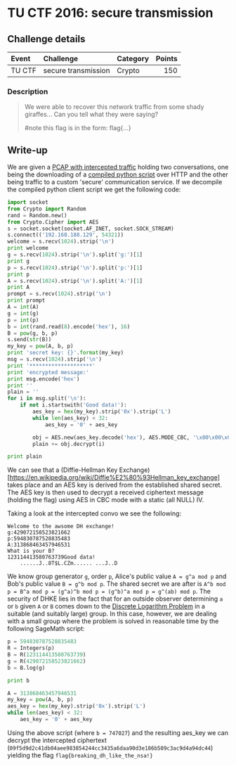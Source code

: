 # TU CTF 2016: secure transmission

## Challenge details
| Event | Challenge | Category | Points |
|:------|:----------|:---------|-------:|
| TU CTF | secure transmission | Crypto | 150 |

### Description
> We were able to recover this network traffic from some shady giraffes... Can you tell what they were saying?
>
>#note this flag is in the form: flag{...}

## Write-up

We are given a [PCAP with intercepted traffic](challenge/40bec2fdb682af3046465a54f7776c8adb26ea4d.pcapng) holding two conversations, one being the downloading of a [compiled python script](challenge/client.pyc) over HTTP and the other being traffic to a custom 'secure' communication service. If we decompile the compiled python client script we get the following code:

```python
import socket
from Crypto import Random
rand = Random.new()
from Crypto.Cipher import AES
s = socket.socket(socket.AF_INET, socket.SOCK_STREAM)
s.connect(('192.168.188.129', 54321))
welcome = s.recv(1024).strip('\n')
print welcome
g = s.recv(1024).strip('\n').split('g:')[1]
print g
p = s.recv(1024).strip('\n').split('p:')[1]
print p
A = s.recv(1024).strip('\n').split('A:')[1]
print A
prompt = s.recv(1024).strip('\n')
print prompt
A = int(A)
g = int(g)
p = int(p)
b = int(rand.read(8).encode('hex'), 16)
B = pow(g, b, p)
s.send(str(B))
my_key = pow(A, b, p)
print 'secret key: {}'.format(my_key)
msg = s.recv(1024).strip('\n')
print '********************'
print 'encrypted message:'
print msg.encode('hex')
print ''
plain = ''
for i in msg.split('\n'):
    if not i.startswith('Good data!'):
        aes_key = hex(my_key).strip('0x').strip('L')
        while len(aes_key) < 32:
            aes_key = '0' + aes_key

        obj = AES.new(aes_key.decode('hex'), AES.MODE_CBC, '\x00\x00\x00\x00\x00\x00\x00\x00\x00\x00\x00\x00\x00\x00\x00\x00')
        plain += obj.decrypt(i)

print plain
```

We can see that a (Diffie-Hellman Key Exchange)[https://en.wikipedia.org/wiki/Diffie%E2%80%93Hellman_key_exchange] takes place and an AES key is derived from the established shared secret. The AES key is then used to decrypt a received ciphertext message (holding the flag) using AES in CBC mode with a static (all NULL) IV.

Taking a look at the intercepted convo we see the following:

```
Welcome to the awsome DH exchange!
g:429072158523821662
p:594830787528835483
A:313868463457946531
What is your B?
123114413580763739Good data!
    ......J..8T$L.CZm...... ...J..D
```

We know group generator `g`, order `p`, Alice's public value `A = g^a mod p` and Bob's public value `B = g^b mod p`. The shared secret we are after is `A^b mod p = B^a mod p = (g^a)^b mod p = (g^b)^a mod p = g^(ab) mod p`. The security of DHKE lies in the fact that for an outside observer determining `a` or `b` given `A` or `B` comes down to the [Discrete Logarithm Problem](https://en.wikipedia.org/wiki/Discrete_logarithm) in a suitable (and suitably large) group. In this case, however, we are dealing with a small group where the problem is solved in reasonable time by the following SageMath script:

```python
p = 594830787528835483
R = Integers(p)
B = R(123114413580763739)
g = R(429072158523821662)
b = B.log(g)

print b

A = 313868463457946531
my_key = pow(A, b, p)
aes_key = hex(my_key).strip('0x').strip('L')
while len(aes_key) < 32:
    aes_key = '0' + aes_key
```

Using the above script (where `b = 747027`) and the resulting aes_key we can decrypt the intercepted ciphertext (`09f5d9d2c41db04aee983854244cc3435a6daa90d3e186b509c3ac9d4a94dc44`) yielding the flag `flag{breaking_dh_like_the_nsa!}`